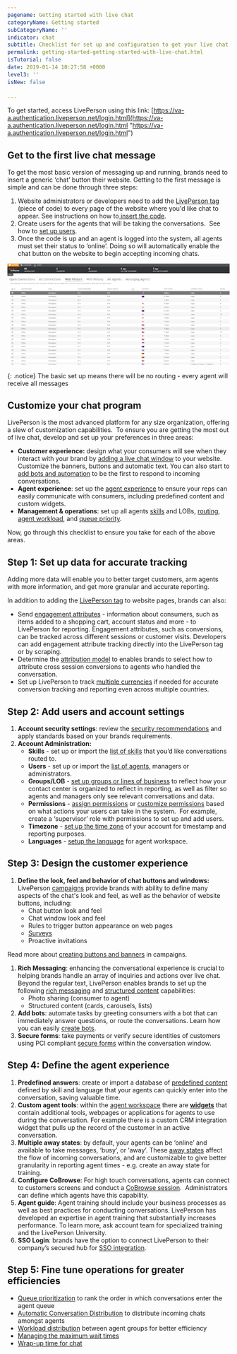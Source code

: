 ```yaml
---
pagename: Getting started with live chat
categoryName: Getting started
subCategoryName: ''
indicator: chat
subtitle: Checklist for set up and configuration to get your live chat program running
permalink: getting-started-getting-started-with-live-chat.html
isTutorial: false
date: 2019-01-14 10:27:58 +0000
level3: ''
isNew: false

---
```

To get started, access LivePerson using this link: [https://va-a.authentication.liveperson.net/login.html](https://va-a.authentication.liveperson.net/login.html "https://va-a.authentication.liveperson.net/login.html")

## Get to the first live chat message

To get the most basic version of messaging up and running, brands need to insert a generic ‘chat’ button their website. Getting to the first message is simple and can be done through three steps:

1. Website administrators or developers need to add the [LivePerson tag](getting-started-add-the-liveperson-tag-to-your-website.html) (piece of code) to every page of the website where you'd like chat to appear. See instructions on how to[ insert the code](getting-started-add-the-liveperson-tag-to-your-website.html).
2. Create users for the agents that will be taking the conversations.  See how to [set up users](admin-settings-create-and-manage-users.html).
3. Once the code is up and an agent is logged into the system, all agents must set their status to ‘online’. Doing so will automatically enable the chat button on the website to begin accepting incoming chats.

![](/img/getting-started-with-chat-1b.png)

{: .notice}
The basic set up means there will be no routing - every agent will receive all messages

## Customize your chat program

LivePerson is the most advanced platform for any size organization, offering a slew of customization capabilities.  To ensure you are getting the most out of live chat, develop and set up your preferences in three areas:

* **Customer experience:** design what your consumers will see when they interact with your brand by [adding a live chat window](messaging-channels-live-chat-add-live-chat-to-your-website.html) to your website. Customize the banners, buttons and automatic text. You can also start to [add bots and automation](getting-started-getting-started-with-bots.html) to be the first to respond to incoming conversations.
* **Agent experience**: set up the [agent experience](agent-manager-workspace-agent-tools-for-live-chat-agent-workspace-for-live-chat.html) to ensure your reps can easily communicate with consumers, including predefined content and custom widgets.
* **Management & operations**: set up all agents [skills](admin-settings-skills-groups-set-the-agent-group-hierarchy.html) and LOBs, [routing](/contact-center-management-live-chat-operations-automatic-conversation-distribution.html), [agent workload](contact-center-management-live-chat-operations-agent-groups-workload-distribution.html), and [queue priority](contact-center-management-live-chat-operations-queue-prioritization-for-live-chat.html).

Now, go through this checklist to ensure you take for each of the above areas.

## Step 1: Set up data for accurate tracking

Adding more data will enable you to better target customers, arm agents with more information, and get more granular and accurate reporting.

In addition to adding the [LivePerson tag](getting-started-add-the-liveperson-tag-to-your-website.html) to website pages, brands can also:

* Send [engagement attributes](data-reporting-engagement-attributes-setting-up-engagement-attributes.html) - information about consumers, such as items added to a shopping cart, account status and more - to LivePerson for reporting. Engagement attributes, such as conversions, can be tracked across different sessions or customer visits. Developers can add engagement attribute tracking directly into the LivePerson tag or by scraping.
* Determine the [attribution model](data-reporting-engagement-attributes-attribution-model.html) to enables brands to select how to attribute cross session conversions to agents who handled the conversation.
* Set up LivePerson to track [multiple currencies](data-reporting-engagement-attributes-multi-currency.html) if needed for accurate conversion tracking and reporting even across multiple countries.

## Step 2: Add users and account settings

1. **Account security settings**: review the [security recommendations](security-regulations-security-account-security-recommendations.html) and apply standards based on your brands requirements.
2. **Account Administration:**
   * **Skills** - set up or import the [list of skills](admin-settings-skills-groups-connect-visitors-to-agents-by-skills.html#creating-and-assigning-skills.html) that you’d like conversations routed to.
   * **Users** - set up or import the [list of agents](admin-settings-create-and-manage-users.html), managers or administrators.
   * **Groups/LOB** - [set up groups or lines of business](contact-center-management-campaigns-campaign-settings.html) to reflect how your contact center is organized to reflect in reporting, as well as filter so agents and managers only see relevant conversations and data.
   * **Permissions** - [assign permissions](admin-settings-permissions-assign-permissions.html) or [customize permissions](admin-settings-permissions-customize-permissions.html) based on what actions your users can take in the system.  For example, create a ‘supervisor’ role with permissions to set up and add users.
   * **Timezone** - [set up the time zone](admin-settings-set-the-time-zone.html) of your account for timestamp and reporting purposes.
   * **Languages** - [setup the language](admin-settings-supported-languages.html) for agent workspace.

## Step 3: Design the customer experience

1. **Define the look, feel and behavior of chat buttons and windows:** LivePerson [campaigns](contact-center-management-campaigns-campaigns-overview.html) provide brands with ability to define many aspects of the chat's look and feel, as well as the behavior of website buttons, including:
   * Chat button look and feel
   * Chat window look and feel
   * Rules to trigger button appearance on web pages
   * [Surveys](contact-center-management-live-chat-operations-surveys-with-live-chat.html)
   * Proactive invitations

Read more about [creating buttons and banners](contact-center-management-campaigns-creating-buttons-and-banners.html) in campaigns.

1. **Rich Messaging**: enhancing the conversational experience is crucial to helping brands handle an array of inquiries and actions over live chat. Beyond the regular text, LivePerson enables brands to set up the following [rich messaging](messaging-channels-rich-messaging-rich-messaging-overview.html) and [structured  content](messaging-channels-rich-messaging-rich-messaging-overview.html) capabilities:
   * Photo sharing (consumer to agent)
   * Structured content (cards, carousels, lists)
2. **Add bots**:  automate tasks by greeting consumers with a bot that can immediately answer questions, or route the conversations. Learn how you can easily [create bots](getting-started-getting-started-with-bots.html).
3. **Secure forms**: take payments or verify secure identities of customers using  PCI compliant [secure forms](security-regulations-secure-forms-secure-forms-for-chat-user-guide.html) within the conversation window.

## Step 4: Define the agent experience

1. **Predefined answers**: create or import a database of [predefined content](agent-manager-workspace-workspace-configuration-predefined-content-overview.html) defined by skill and language that your agents can quickly enter into the conversation, saving valuable time.
2. **Custom agent tools**: within the [agent workspace](agent-manager-workspace-agent-tools-for-live-chat-agent-workspace-for-live-chat.html) there are [**widgets**](agent-manager-workspace-workspace-configuration-adding-your-own-widgets.html) that contain additional tools, webpages or applications for agents to use during the conversation. For example there is a custom CRM integration widget that pulls up the record of the customer in an active conversation.
3. **Multiple away states**: by default, your agents can be ‘online’ and available to take messages, ‘busy’, or ‘away’. These [away states](agent-manager-workspace-workspace-configuration-multiple-away-states.html) affect the flow of incoming conversations, and are customizable to give better granularity in reporting agent times - e.g. create an away state for training.
4. **Configure CoBrowse**: For high touch conversations, agents can connect to customers screens and conduct a [CoBrowse session](agent-manager-workspace-agent-tools-for-live-chat-cobrowse-for-live-chat.html).  Administrators can define which agents have this capability.
5. **Agent guide**: Agent training should include your business processes as well as best practices for conducting conversations. LivePerson has developed an expertise in agent training that substantially increases performance.  To learn more, ask account team for specialized training and the LivePerson University.
6. **SSO Login**: brands have the option to connect LivePerson to their company’s secured hub for [SSO integration](Security-regulations-SSO-unified-login.html).

## Step 5: Fine tune operations for greater efficiencies

* [Queue prioritization](contact-center-management-live-chat-operations-queue-prioritization-for-live-chat.html) to rank the order in which conversations enter the agent queue
* [Automatic Conversation Distribution](contact-center-management-live-chat-operations-automatic-conversation-distribution.html) to distribute incoming chats amongst agents
* [Workload distribution](contact-center-management-live-chat-operations-agent-groups-workload-distribution.html) between agent groups for better efficiency
* [Managing the maximum wait times](contact-center-management-live-chat-operations-managing-maximum-wait-times.html)
* [Wrap-up time for chat](contact-center-management-live-chat-operations-wrap-up-time.html)